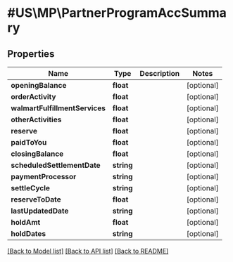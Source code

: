 # #US\MP\PartnerProgramAccSummary

## Properties

Name | Type | Description | Notes
------------ | ------------- | ------------- | -------------
**openingBalance** | **float** |  | [optional]
**orderActivity** | **float** |  | [optional]
**walmartFulfillmentServices** | **float** |  | [optional]
**otherActivities** | **float** |  | [optional]
**reserve** | **float** |  | [optional]
**paidToYou** | **float** |  | [optional]
**closingBalance** | **float** |  | [optional]
**scheduledSettlementDate** | **string** |  | [optional]
**paymentProcessor** | **string** |  | [optional]
**settleCycle** | **string** |  | [optional]
**reserveToDate** | **float** |  | [optional]
**lastUpdatedDate** | **string** |  | [optional]
**holdAmt** | **float** |  | [optional]
**holdDates** | **string** |  | [optional]


[[Back to Model list]](../) [[Back to API list]](../../Api/US/MP) [[Back to README]](../../README.md)

